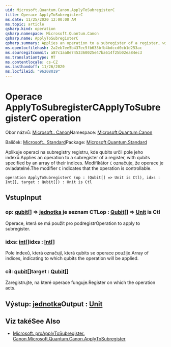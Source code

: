 ```yaml
---
uid: Microsoft.Quantum.Canon.ApplyToSubregisterC
title: Operace ApplyToSubregisterC
ms.date: 11/25/2020 12:00:00 AM
ms.topic: article
qsharp.kind: operation
qsharp.namespace: Microsoft.Quantum.Canon
qsharp.name: ApplyToSubregisterC
qsharp.summary: Applies an operation to a subregister of a register, with qubits specified by an array of their indices. The modifier `C` indicates that the operation is controllable.
ms.openlocfilehash: 2a2eb7ee5b437ec5fb633bfb4bdccd0cb1d253ac
ms.sourcegitcommit: a87c1aa8e7453360025e47ba614f25b02ea84ec3
ms.translationtype: MT
ms.contentlocale: cs-CZ
ms.lasthandoff: 11/26/2020
ms.locfileid: "96208019"
---
```

# <a name="applytosubregisterc-operation"></a><span data-ttu-id="e99b1-102">Operace ApplyToSubregisterC</span><span class="sxs-lookup"><span data-stu-id="e99b1-102">ApplyToSubregisterC operation</span></span>

<span data-ttu-id="e99b1-103">Obor názvů: [Microsoft.. Canon](xref:Microsoft.Quantum.Canon)</span><span class="sxs-lookup"><span data-stu-id="e99b1-103">Namespace: [Microsoft.Quantum.Canon](xref:Microsoft.Quantum.Canon)</span></span>

<span data-ttu-id="e99b1-104">Balíček: [Microsoft.. Standard](https://nuget.org/packages/Microsoft.Quantum.Standard)</span><span class="sxs-lookup"><span data-stu-id="e99b1-104">Package: [Microsoft.Quantum.Standard](https://nuget.org/packages/Microsoft.Quantum.Standard)</span></span>


<span data-ttu-id="e99b1-105">Aplikuje operaci na subregistry registru, kde qubits určil pole jeho indexů.</span><span class="sxs-lookup"><span data-stu-id="e99b1-105">Applies an operation to a subregister of a register, with qubits specified by an array of their indices.</span></span>
<span data-ttu-id="e99b1-106">Modifikátor `C` označuje, že operace je ovladatelné.</span><span class="sxs-lookup"><span data-stu-id="e99b1-106">The modifier `C` indicates that the operation is controllable.</span></span>

```qsharp
operation ApplyToSubregisterC (op : (Qubit[] => Unit is Ctl), idxs : Int[], target : Qubit[]) : Unit is Ctl
```


## <a name="input"></a><span data-ttu-id="e99b1-107">Vstup</span><span class="sxs-lookup"><span data-stu-id="e99b1-107">Input</span></span>

### <a name="op--qubit--unit--is-ctl"></a><span data-ttu-id="e99b1-108">op: [qubit](xref:microsoft.quantum.lang-ref.qubit)[] => [jednotka](xref:microsoft.quantum.lang-ref.unit)  je seznam CTL</span><span class="sxs-lookup"><span data-stu-id="e99b1-108">op : [Qubit](xref:microsoft.quantum.lang-ref.qubit)[] => [Unit](xref:microsoft.quantum.lang-ref.unit)  is Ctl</span></span>

<span data-ttu-id="e99b1-109">Operace, která se má použít pro podregistr</span><span class="sxs-lookup"><span data-stu-id="e99b1-109">Operation to apply to subregister.</span></span>


### <a name="idxs--int"></a><span data-ttu-id="e99b1-110">idxs: [int](xref:microsoft.quantum.lang-ref.int)[]</span><span class="sxs-lookup"><span data-stu-id="e99b1-110">idxs : [Int](xref:microsoft.quantum.lang-ref.int)[]</span></span>

<span data-ttu-id="e99b1-111">Pole indexů, která označují, která qubits se operace použije.</span><span class="sxs-lookup"><span data-stu-id="e99b1-111">Array of indices, indicating to which qubits the operation will be applied.</span></span>


### <a name="target--qubit"></a><span data-ttu-id="e99b1-112">cíl: [qubit](xref:microsoft.quantum.lang-ref.qubit)[]</span><span class="sxs-lookup"><span data-stu-id="e99b1-112">target : [Qubit](xref:microsoft.quantum.lang-ref.qubit)[]</span></span>

<span data-ttu-id="e99b1-113">Zaregistrujte, na které operace funguje.</span><span class="sxs-lookup"><span data-stu-id="e99b1-113">Register on which the operation acts.</span></span>



## <a name="output--unit"></a><span data-ttu-id="e99b1-114">Výstup: [jednotka](xref:microsoft.quantum.lang-ref.unit)</span><span class="sxs-lookup"><span data-stu-id="e99b1-114">Output : [Unit](xref:microsoft.quantum.lang-ref.unit)</span></span>



## <a name="see-also"></a><span data-ttu-id="e99b1-115">Viz také</span><span class="sxs-lookup"><span data-stu-id="e99b1-115">See Also</span></span>

- [<span data-ttu-id="e99b1-116">Microsoft. proApplyToSubregister. Canon.</span><span class="sxs-lookup"><span data-stu-id="e99b1-116">Microsoft.Quantum.Canon.ApplyToSubregister</span></span>](xref:Microsoft.Quantum.Canon.ApplyToSubregister)
